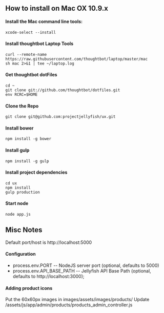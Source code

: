 ## How to install on Mac OX 10.9.x


#### Install the Mac command line tools:

````
xcode-select --install
````

#### Install thoughtbot Laptop Tools

````
curl --remote-name https://raw.githubusercontent.com/thoughtbot/laptop/master/mac
sh mac 2>&1 | tee ~/laptop.log
````

#### Get thoughtbot dotFiles

````
cd ~
git clone git://github.com/thoughtbot/dotfiles.git
env RCRC=$HOME
````

#### Clone the Repo

````
git clone git@github.com:projectjellyfish/ux.git
````

#### Install bower

```
npm install -g bower
```

#### Install gulp

```
npm install -g gulp
```

#### Install project dependencies

```
cd ux
npm install
gulp production
```

#### Start node

```
node app.js
```

## Misc Notes

Default port/host is http://localhost:5000

#### Configuration
* process.env.PORT -- NodeJS server port (optional, defaults to 5000)
* process.env.API_BASE_PATH -- Jellyfish API Base Path (optional, defaults to http://localhost:3000);


#### Adding product icons

Put the 60x60px images in images/assets/images/products/
Update /assets/js/app/admin/products/products_admin_controller.js